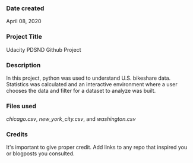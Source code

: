 ### Date created
April 08, 2020

### Project Title
Udacity PDSND Github Project

### Description
In this project, python was used to understand U.S. bikeshare data. Statistics was calculated and an interactive environment where a user chooses the data and filter for a dataset to analyze was built.

### Files used
_chicago.csv_,
_new_york_city.csv_, and 
_washington.csv_


### Credits
It's important to give proper credit. Add links to any repo that inspired you or blogposts you consulted.

